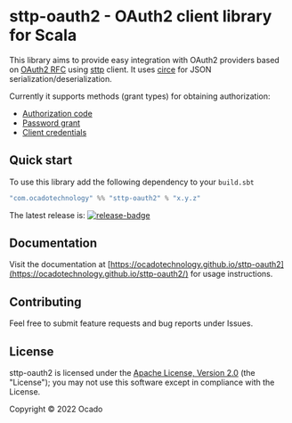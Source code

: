 [release]:       https://github.com/ocadotechnology/sttp-oauth2/releases/latest
[release-badge]: https://img.shields.io/github/release/ocadotechnology/sttp-oauth2.svg

# sttp-oauth2 - OAuth2 client library for Scala

This library aims to provide easy integration with OAuth2 providers based on [OAuth2 RFC](https://tools.ietf.org/html/rfc6749) using [sttp](https://github.com/softwaremill/sttp) client. It uses [circe](https://github.com/circe/circe) for JSON serialization/deserialization.

Currently it supports methods (grant types) for obtaining authorization:
 - [Authorization code](https://tools.ietf.org/html/rfc6749#section-4.1)
 - [Password grant](https://tools.ietf.org/html/rfc6749#section-4.3)
 - [Client credentials](https://tools.ietf.org/html/rfc6749#section-4.4)

## Quick start

To use this library add the following dependency to your `build.sbt`

```scala
"com.ocadotechnology" %% "sttp-oauth2" % "x.y.z"
```

The latest release is: [![release-badge][]][release]

## Documentation

Visit the documentation at [https://ocadotechnology.github.io/sttp-oauth2](https://ocadotechnology.github.io/sttp-oauth2/) for usage instructions.

## Contributing

Feel free to submit feature requests and bug reports under Issues.

## License

sttp-oauth2 is licensed under the [Apache License, Version 2.0](http://www.apache.org/licenses/LICENSE-2.0) (the "License"); you may not use this software except in compliance with the License.

Copyright © 2022 Ocado

